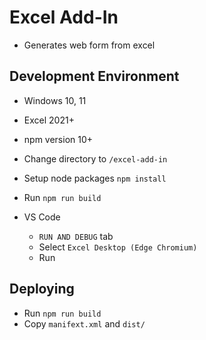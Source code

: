 # Excel Add-In

- Generates web form from excel

## Development Environment

- Windows 10, 11
- Excel 2021+
- npm version 10+
- Change directory to `/excel-add-in`
- Setup node packages `npm install`
- Run `npm run build`

- VS Code
  - `RUN AND DEBUG` tab
  - Select `Excel Desktop (Edge Chromium)`
  - Run

## Deploying

- Run `npm run build`
- Copy `manifext.xml` and `dist/`
